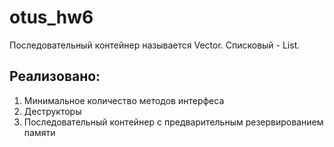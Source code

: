 # otus_hw6

Последовательный контейнер называется Vector. Списковый - List.

## Реализовано:
1. Минимальное количество методов интерфеса
2. Деструкторы
3. Последовательный контейнер с предварительным резервированием памяти
